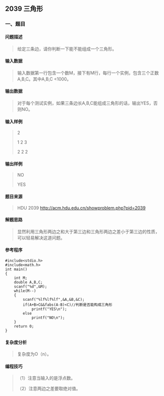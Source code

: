 ## 2039 三角形

### 一、题目

#### 问题描述

> 给定三条边，请你判断一下能不能组成一个三角形。

#### 输入数据

> 输入数据第一行包含一个数M，接下有M行，每行一个实例，包含三个正数A,B,C。其中A,B,C <1000。

#### 输出数据

> 对于每个测试实例，如果三条边长A,B,C能组成三角形的话，输出YES，否则NO。

#### 输入样例

> 2 
>
> 1 2 3 
>
> 2 2 2

#### 输出样例

> NO
>
> YES

#### 题目来源

> HDU 2039 http://acm.hdu.edu.cn/showproblem.php?pid=2039

#### 解题思路

> 显然利用三角形两边之和大于第三边和三角形两边之差小于第三边的性质，可以轻易解决这道问题。

#### 参考程序

```
#include<stdio.h>
#include<math.h>
int main()
{
    int M;
    double A,B,C;
    scanf("%d",&M);
    while(M--)
    {
        scanf("%lf%lf%lf",&A,&B,&C);
        if(A+B>C&&fabs(A-B)<C)//判断是否能构成三角形
            printf("YES\n");
        else
            printf("NO\n");
    }
    return 0;
}
```

#### 复杂度分析

> 复杂度为O（n）。

#### 编程技巧

> （1）注意当输入的是浮点数。
>
> （2）注意两边之差要取绝对值。